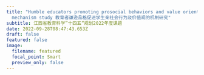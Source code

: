```yaml
---
title: "Humble educators promoting prosocial behaviors and value orientation: A
  mechanism study 教育者谦逊品格促进学生亲社会行为及价值观的机制研究"
subtitle: 江西省教育科学”十四五“规划2022年度课题
date: 2022-09-28T08:47:43.653Z
draft: false
featured: false
image:
  filename: featured
  focal_point: Smart
  preview_only: false
---
```

